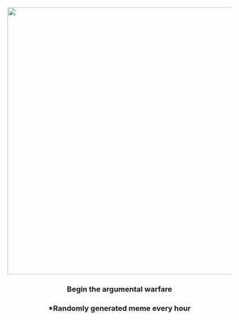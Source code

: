 <p align="center">
        <img src="https://i.redd.it/g8iz3owu96u91.png" width="600" height="600">
        </p>
        <h3 align="center">Begin the argumental warfare</h3>
        <h3 align="center">*Randomly generated meme every hour</h3>
    